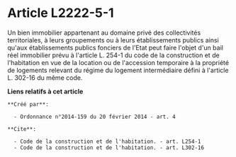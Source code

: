# Article L2222-5-1

Un bien immobilier appartenant au domaine privé des collectivités territoriales, à leurs groupements ou à leurs
établissements publics ainsi qu'aux établissements publics fonciers de l'Etat peut faire l'objet d'un bail réel immobilier
prévu à l'article L. 254-1 du code de la construction et de l'habitation en vue de la location ou de l'accession temporaire à
la propriété de logements relevant du régime du logement intermédiaire défini à l'article L. 302-16 du même code.

**Liens relatifs à cet article**

	**Créé par**:

	  - Ordonnance n°2014-159 du 20 février 2014 - art. 4

	**Cite**:

	  - Code de la construction et de l'habitation. - art. L254-1
	  - Code de la construction et de l'habitation. - art. L302-16
